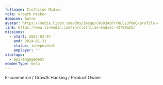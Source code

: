 ```yaml
---
fullname: Clothilde Madiec
role: Growth Hacker
domaine: Autre
avatar: https://media.licdn.com/dms/image/C4D03AQFrY8LCyJf60Q/profile-displayphoto-shrink_800_800/0/1606841932397?e=1706745600&v=beta&t=2ga6AOKlQBlngDW4TLKTYd0PO79ez_eBJq2JCRyqjJ4
link: https://www.linkedin.com/in/clothilde-madiec-43799a25/
missions:
  - start: 2023-03-07
    end: 2024-01-31
    status: independent
    employer: ''
startups:
  - api-engagement
memberType: beta
---
```


E-commerce / Growth Hacking / Product Owner
